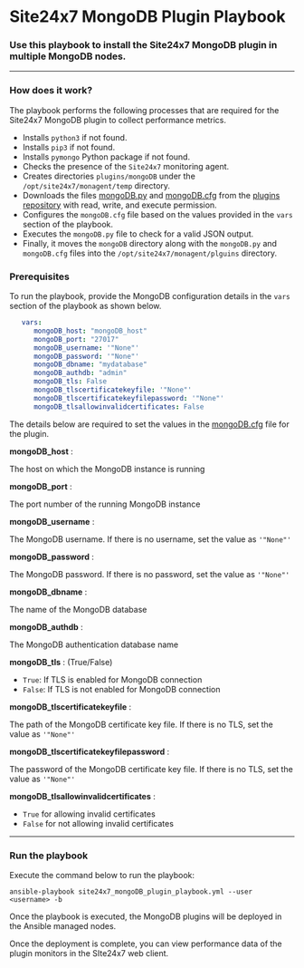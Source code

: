 
# Site24x7 MongoDB Plugin Playbook


### Use this playbook to install the Site24x7 MongoDB plugin in multiple MongoDB nodes.

---

### How does it work?

The playbook performs the following processes that are required for the Site24x7 MongoDB plugin to collect performance metrics.

- Installs `python3` if not found.
- Installs `pip3` if not found.
- Installs `pymongo` Python package if not found.
- Checks the presence of the `Site24x7` monitoring agent.
- Creates directories `plugins/mongoDB` under the `/opt/site24x7/monagent/temp` directory.
- Downloads the files [mongoDB.py](https://raw.githubusercontent.com/site24x7/plugins/master/mongoDB/mongoDB.py) and [mongoDB.cfg](https://raw.githubusercontent.com/site24x7/plugins/master/mongoDB/mongoDB.cfg) from the [plugins repository](https://github.com/site24x7/plugins/tree/master/mongoDB)
   with read, write, and execute permission.
- Configures the `mongoDB.cfg` file based on the values provided in the `vars` section of the playbook.
- Executes the `mongoDB.py` file to check for a valid JSON output.
- Finally, it moves the `mongoDB` directory along with the `mongoDB.py` and `mongoDB.cfg` files into the `/opt/site24x7/monagent/plguins` directory.

### Prerequisites 
To run the playbook, provide the MongoDB configuration details in the `vars` section of the playbook as shown below.

```yaml
   vars:
      mongoDB_host: "mongoDB_host"
      mongoDB_port: "27017"
      mongoDB_username: '"None"'
      mongoDB_password: '"None"'
      mongoDB_dbname: "mydatabase"
      mongoDB_authdb: "admin"
      mongoDB_tls: False
      mongoDB_tlscertificatekeyfile: '"None"'
      mongoDB_tlscertificatekeyfilepassword: '"None"'
      mongoDB_tlsallowinvalidcertificates: False
```

The details below are required to set the values in the [mongoDB.cfg](https://github.com/site24x7/plugins/blob/master/mongoDB/mongoDB.cfg) file for the plugin.


**mongoDB_host** : 

The host on which the MongoDB instance is running

**mongoDB_port** : 

The port number of the running MongoDB instance
	
**mongoDB_username** : 

The MongoDB username. If there is no username, set the value as `'"None"'`
	
**mongoDB_password** : 

The MongoDB password. If there is no password, set the value as `'"None"'`

**mongoDB_dbname** : 

The name of the MongoDB database
	
**mongoDB_authdb** : 

The MongoDB authentication database name
		
**mongoDB_tls** : (True/False)
  - `True`: If TLS is enabled for MongoDB connection
  -  `False`: If TLS is not enabled for MongoDB connection
		
**mongoDB_tlscertificatekeyfile** : 

The path of the MongoDB certificate key file. If there is no TLS, set the value as `'"None"'`
	
**mongoDB_tlscertificatekeyfilepassword** : 

The password of the MongoDB certificate key file. If there is no TLS, set the value as `'"None"'`
	
**mongoDB_tlsallowinvalidcertificates** : 
  - `True` for allowing invalid certificates
  - `False` for not allowing invalid certificates

---

### Run the playbook

Execute the command below to run the playbook:
```
ansible-playbook site24x7_mongoDB_plugin_playbook.yml --user <username> -b

```

Once the playbook is executed, the MongoDB plugins will be deployed in the Ansible managed nodes. 

Once the deployment is complete, you can view performance data of the plugin monitors in the SIte24x7 web client.
